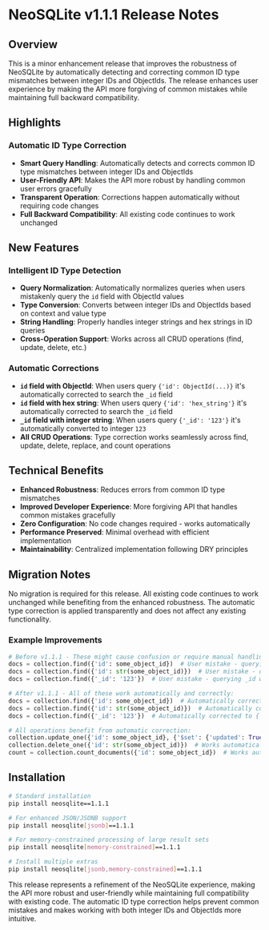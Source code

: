 # NeoSQLite v1.1.1 Release Notes

## Overview

This is a minor enhancement release that improves the robustness of NeoSQLite by automatically detecting and correcting common ID type mismatches between integer IDs and ObjectIds. The release enhances user experience by making the API more forgiving of common mistakes while maintaining full backward compatibility.

## Highlights

### Automatic ID Type Correction

- **Smart Query Handling**: Automatically detects and corrects common ID type mismatches between integer IDs and ObjectIds
- **User-Friendly API**: Makes the API more robust by handling common user errors gracefully
- **Transparent Operation**: Corrections happen automatically without requiring code changes
- **Full Backward Compatibility**: All existing code continues to work unchanged

## New Features

### Intelligent ID Type Detection

- **Query Normalization**: Automatically normalizes queries when users mistakenly query the `id` field with ObjectId values
- **Type Conversion**: Converts between integer IDs and ObjectIds based on context and value type
- **String Handling**: Properly handles integer strings and hex strings in ID queries
- **Cross-Operation Support**: Works across all CRUD operations (find, update, delete, etc.)

### Automatic Corrections

- **`id` field with ObjectId**: When users query `{'id': ObjectId(...)}` it's automatically corrected to search the `_id` field
- **`id` field with hex string**: When users query `{'id': 'hex_string'}` it's automatically corrected to search the `_id` field  
- **`_id` field with integer string**: When users query `{'_id': '123'}` it's automatically converted to integer `123`
- **All CRUD Operations**: Type correction works seamlessly across find, update, delete, replace, and count operations

## Technical Benefits

- **Enhanced Robustness**: Reduces errors from common ID type mismatches
- **Improved Developer Experience**: More forgiving API that handles common mistakes gracefully
- **Zero Configuration**: No code changes required - works automatically
- **Performance Preserved**: Minimal overhead with efficient implementation
- **Maintainability**: Centralized implementation following DRY principles

## Migration Notes

No migration is required for this release. All existing code continues to work unchanged while benefiting from the enhanced robustness. The automatic type correction is applied transparently and does not affect any existing functionality.

### Example Improvements

```python
# Before v1.1.1 - These might cause confusion or require manual handling:
docs = collection.find({'id': some_object_id})  # User mistake - querying id with ObjectId
docs = collection.find({'id': str(some_object_id)})  # User mistake - querying id with hex string
docs = collection.find({'_id': '123'})  # User mistake - querying _id with integer string

# After v1.1.1 - All of these work automatically and correctly:
docs = collection.find({'id': some_object_id})  # Automatically corrected to {'_id': 'hex_string'}
docs = collection.find({'id': str(some_object_id)})  # Automatically corrected to {'_id': 'hex_string'}  
docs = collection.find({'_id': '123'})  # Automatically corrected to {'_id': 123}

# All operations benefit from automatic correction:
collection.update_one({'id': some_object_id}, {'$set': {'updated': True}})  # Works automatically
collection.delete_one({'id': str(some_object_id)})  # Works automatically
count = collection.count_documents({'id': some_object_id})  # Works automatically
```

## Installation

```bash
# Standard installation
pip install neosqlite==1.1.1

# For enhanced JSON/JSONB support  
pip install neosqlite[jsonb]==1.1.1

# For memory-constrained processing of large result sets
pip install neosqlite[memory-constrained]==1.1.1

# Install multiple extras
pip install neosqlite[jsonb,memory-constrained]==1.1.1
```

This release represents a refinement of the NeoSQLite experience, making the API more robust and user-friendly while maintaining full compatibility with existing code. The automatic ID type correction helps prevent common mistakes and makes working with both integer IDs and ObjectIds more intuitive.